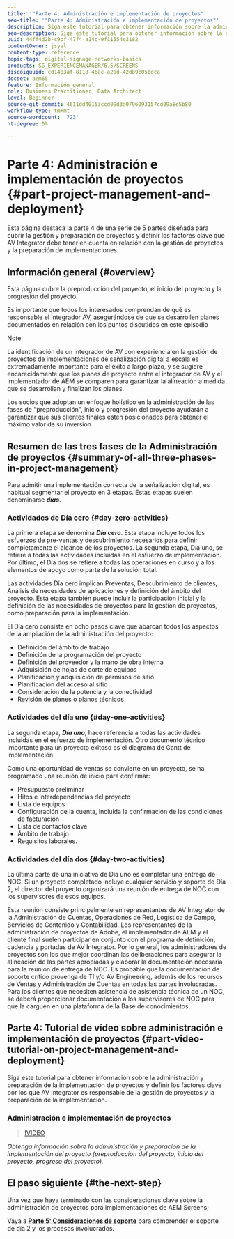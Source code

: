 ```yaml
---
title: '"Parte 4: Administración e implementación de proyectos"'
seo-title: '"Parte 4: Administración e implementación de proyectos"'
description: Siga este tutorial para obtener información sobre la administración y preparación de la implementación del proyecto (preproducción del proyecto, inicio del proyecto, progreso del proyecto). Además, conozca cómo se define el alcance y la programación del proyecto junto con la recopilación de información sobre el proveedor, la mano de obra interna y las hojas de edición.
seo-description: Siga este tutorial para obtener información sobre la administración y preparación de la implementación del proyecto (preproducción del proyecto, inicio del proyecto, progreso del proyecto). Además, conozca cómo se define el alcance y la programación del proyecto junto con la recopilación de información sobre el proveedor, la mano de obra interna y las hojas de edición.
uuid: 44ff4d2b-c9bf-47f4-a14c-9f11554e3182
contentOwner: jsyal
content-type: reference
topic-tags: digital-signage-networks-basics
products: SG_EXPERIENCEMANAGER/6.5/SCREENS
discoiquuid: cd1483af-8118-46ac-a2ad-42d89c05bdca
docset: aem65
feature: Información general
role: Business Practitioner, Data Architect
level: Beginner
source-git-commit: 4611dd40153ccd09d3a0796093157cd09a8e5b80
workflow-type: tm+mt
source-wordcount: '723'
ht-degree: 0%

---
```



# Parte 4: Administración e implementación de proyectos {#part-project-management-and-deployment}

Esta página destaca la parte 4 de una serie de 5 partes diseñada para cubrir la gestión y preparación de proyectos y definir los factores clave que AV Integrator debe tener en cuenta en relación con la gestión de proyectos y la preparación de implementaciones.

## Información general {#overview}

Esta página cubre la preproducción del proyecto, el inicio del proyecto y la progresión del proyecto.

Es importante que todos los interesados comprendan de qué es responsable el integrador AV, asegurándose de que se desarrollen planes documentados en relación con los puntos discutidos en este episodio

>[!NOTE]
>
>La identificación de un integrador de AV con experiencia en la gestión de proyectos de implementaciones de señalización digital a escala es extremadamente importante para el éxito a largo plazo, y se sugiere encarecidamente que los planes de proyecto entre el integrador de AV y el implementador de AEM se comparen para garantizar la alineación a medida que se desarrollan y finalizan los planes.
>
>Los socios que adoptan un enfoque holístico en la administración de las fases de &quot;preproducción&quot;, inicio y progresión del proyecto ayudarán a garantizar que sus clientes finales estén posicionados para obtener el máximo valor de su inversión

## Resumen de las tres fases de la Administración de proyectos {#summary-of-all-three-phases-in-project-management}

Para admitir una implementación correcta de la señalización digital, es habitual segmentar el proyecto en 3 etapas. Estas etapas suelen denominarse ***días***.

### Actividades de Día cero {#day-zero-activities}

La primera etapa se denomina ***Día cero***. Esta etapa incluye todos los esfuerzos de pre-ventas y descubrimiento necesarios para definir completamente el alcance de los proyectos. La segunda etapa, Día uno, se refiere a todas las actividades incluidas en el esfuerzo de implementación. Por último, el Día dos se refiere a todas las operaciones en curso y a los elementos de apoyo como parte de la solución total.

Las actividades Día cero implican Preventas, Descubrimiento de clientes, Análisis de necesidades de aplicaciones y definición del ámbito del proyecto. Esta etapa también puede incluir la participación inicial y la definición de las necesidades de proyectos para la gestión de proyectos, como preparación para la implementación.

El Día cero consiste en ocho pasos clave que abarcan todos los aspectos de la ampliación de la administración del proyecto:

* Definición del ámbito de trabajo
* Definición de la programación del proyecto
* Definición del proveedor y la mano de obra interna
* Adquisición de hojas de corte de equipos
* Planificación y adquisición de permisos de sitio
* Planificación del acceso al sitio
* Consideración de la potencia y la conectividad
* Revisión de planes o planos técnicos

### Actividades del día uno {#day-one-activities}

La segunda etapa, ***Día uno***, hace referencia a todas las actividades incluidas en el esfuerzo de implementación. Otro documento técnico importante para un proyecto exitoso es el diagrama de Gantt de implementación.

Como una oportunidad de ventas se convierte en un proyecto, se ha programado una reunión de inicio para confirmar:

* Presupuesto preliminar
* Hitos e interdependencias del proyecto
* Lista de equipos
* Configuración de la cuenta, incluida la confirmación de las condiciones de facturación
* Lista de contactos clave
* Ámbito de trabajo
* Requisitos laborales.

### Actividades del día dos {#day-two-activities}

La última parte de una iniciativa de Día uno es completar una entrega de NOC. Si un proyecto completado incluye cualquier servicio y soporte de Día 2, el director del proyecto organizará una reunión de entrega de NOC con los supervisores de esos equipos.

Esta reunión consiste principalmente en representantes de AV Integrator de la Administración de Cuentas, Operaciones de Red, Logística de Campo, Servicios de Contenido y Contabilidad. Los representantes de la administración de proyectos de Adobe, el implementador de AEM y el cliente final suelen participar en conjunto con el programa de definición, cadencia y portadas de AV Integrator. Por lo general, los administradores de proyectos son los que mejor coordinan las deliberaciones para asegurar la alineación de las partes apropiadas y elaborar la documentación necesaria para la reunión de entrega de NOC. Es probable que la documentación de soporte crítico provenga de TI y/o AV Engineering, además de los recursos de Ventas y Administración de Cuentas en todas las partes involucradas. Para los clientes que necesiten asistencia de asistencia técnica de un NOC, se deberá proporcionar documentación a los supervisores de NOC para que la carguen en una plataforma de la Base de conocimientos.

## Parte 4: Tutorial de vídeo sobre administración e implementación de proyectos {#part-video-tutorial-on-project-management-and-deployment}

Siga este tutorial para obtener información sobre la administración y preparación de la implementación de proyectos y definir los factores clave por los que AV Integrator es responsable de la gestión de proyectos y la preparación de la implementación.

### Administración e implementación de proyectos

>[!VIDEO](https://video.tv.adobe.com/v/28408)

*Obtenga información sobre la administración y preparación de la implementación del proyecto (preproducción del proyecto, inicio del proyecto, progreso del proyecto).*

## El paso siguiente {#the-next-step}

Una vez que haya terminado con las consideraciones clave sobre la administración de proyectos para implementaciones de AEM Screens;

Vaya a **[Parte 5: Consideraciones de soporte](support-considerations.md)** para comprender el soporte de día 2 y los procesos involucrados.

